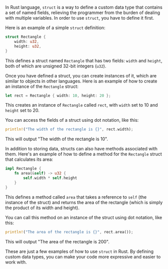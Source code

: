 In Rust language, `struct` is a way to define a custom data type that contains a set of named fields, relieving the programmer from the burden of dealing with multiple variables. In order to use `struct`, you have to define it first.

Here is an example of a simple `struct` definition:

```rust
struct Rectangle {
    width: u32,
    height: u32,
}
```

This defines a struct named `Rectangle` that has two fields: `width` and `height`, both of which are unsigned 32-bit integers (`u32`).

Once you have defined a struct, you can create instances of it, which are similar to objects in other languages. Here is an example of how to create an instance of the `Rectangle` struct:

```rust
let rect = Rectangle { width: 10, height: 20 };
```

This creates an instance of `Rectangle` called `rect`, with `width` set to 10 and `height` set to 20.

You can access the fields of a struct using dot notation, like this:

```rust
println!("The width of the rectangle is {}", rect.width);
```

This will output "The width of the rectangle is 10".

In addition to storing data, structs can also have methods associated with them. Here's an example of how to define a method for the `Rectangle` struct that calculates its area:

```rust
impl Rectangle {
    fn area(&self) -> u32 {
        self.width * self.height
    }
}
```

This defines a method called `area` that takes a reference to `self` (the instance of the struct) and returns the area of the rectangle (which is simply the product of its width and height).

You can call this method on an instance of the struct using dot notation, like this:

```rust
println!("The area of the rectangle is {}", rect.area());
```

This will output "The area of the rectangle is 200".

These are just a few examples of how to use `struct` in Rust. By defining custom data types, you can make your code more expressive and easier to work with.